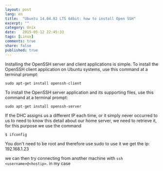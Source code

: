 ```yaml
---
layout: post
lang: en
title:  "Ubuntu 14.04.02 LTS 64bit: how to install Open SSH"
excerpt: ""
category: Unix
date:   2015-05-12 22:45:33
tags: [Linux]
comments: true
share: false
published: true
---
```


Installing the OpenSSH server and client applications is simple. To install the OpenSSH client application on Ubuntu systems, use this command at a terminal prompt:

```
sudo apt-get install openssh-client
```

To install the OpenSSH server application and its supporting files, use this command at a terminal prompt:

```
sudo apt-get install openssh-server
```

If the DHC assigns us a different IP each time, or it simply never occurred to us to need to know this detail about our home server, we need to retrieve it, for this purpose we use the command

```
$ ifconfig 
```

You don't need to be root and therefore use sudo to use it
we get the ip: 192.168.1.23

we can then try connecting from another machine with `ssh <username>@<hostip>`.
in my case
